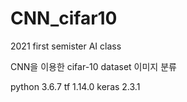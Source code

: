 # CNN_cifar10

2021 first semister AI class

CNN을 이용한 cifar-10 dataset 이미지 분류

python 3.6.7
tf 1.14.0
keras 2.3.1
